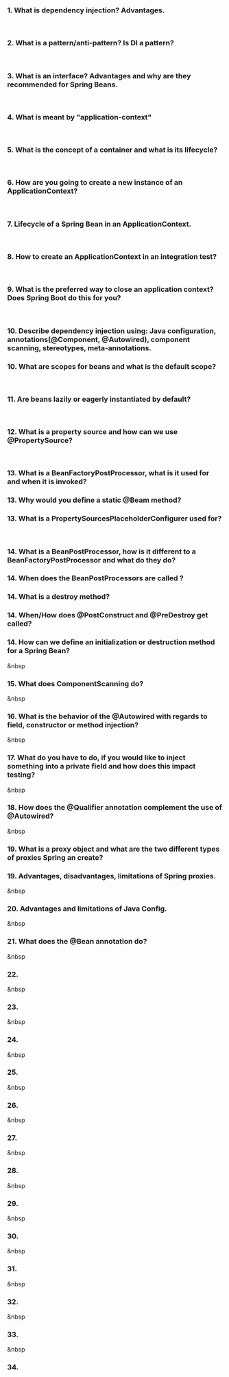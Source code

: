 ### 1. What is dependency injection? Advantages.
&nbsp;
### 2. What is a pattern/anti-pattern? Is DI a pattern? 
&nbsp;
### 3. What is an interface? Advantages and why are they recommended for Spring Beans.
&nbsp;
### 4. What is meant by "application-context"
&nbsp;
### 5. What is the concept of a container and what is its lifecycle?
&nbsp;
### 6. How are you going to create a new instance of an ApplicationContext?
&nbsp;
### 7. Lifecycle of a Spring Bean in an ApplicationContext.
&nbsp;
### 8. How to create an ApplicationContext in an integration test?
&nbsp;
### 9. What is the preferred way to close an application context? Does Spring Boot do this for you?
&nbsp;
### 10. Describe dependency injection using: Java configuration, annotations(@Component, @Autowired), component scanning, stereotypes, meta-annotations. 
### 10. What are scopes for beans and what is the default scope?
&nbsp;
### 11. Are beans lazily or eagerly instantiated by default?
&nbsp;
### 12. What is a property source and how can we use @PropertySource?
&nbsp;
### 13. What is a BeanFactoryPostProcessor, what is it used for and when it is invoked? 
### 13. Why would you define a static @Beam method? 
### 13. What is a PropertySourcesPlaceholderConfigurer used for?
&nbsp;
### 14. What is a BeanPostProcessor, how is it different to a BeanFactoryPostProcessor and what do they do?
### 14. When does the BeanPostProcessors are called ?
### 14. What is a destroy method? 
### 14. When/How does @PostConstruct and @PreDestroy get called? 
### 14. How can we define an initialization or destruction method for a Spring Bean?
&nbsp
### 15. What does ComponentScanning do?
&nbsp
### 16. What is the behavior of the @Autowired with regards to field, constructor or method injection?
&nbsp
### 17. What do you have to do, if you would like to inject something into a private field and how does this impact testing?
&nbsp
### 18. How does the @Qualifier annotation complement the use of @Autowired?
&nbsp
### 19. What is a proxy object and what are the two different types of proxies Spring an create?
### 19. Advantages, disadvantages, limitations of Spring proxies.
&nbsp
### 20. Advantages and limitations of Java Config.
&nbsp
### 21. What does the @Bean annotation do?
&nbsp
### 22. 
&nbsp
### 23. 
&nbsp
### 24. 
&nbsp
### 25. 
&nbsp
### 26. 
&nbsp
### 27. 
&nbsp
### 28. 
&nbsp
### 29. 
&nbsp
### 30. 
&nbsp
### 31. 
&nbsp
### 32. 
&nbsp
### 33. 
&nbsp
### 34. 